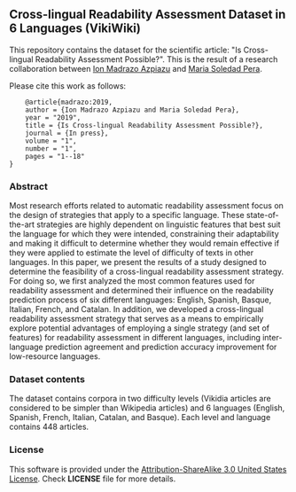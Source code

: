 ## Cross-lingual Readability Assessment Dataset in 6 Languages (VikiWiki)
This repository contains the dataset for the scientific article: "Is Cross-lingual Readability Assessment Possible?". This is the result of a research collaboration between [Ion Madrazo Azpiazu](https://ionmadrazo.github.io/) and [Maria Soledad Pera](https://solepera.github.io/).

Please cite this work as follows:

```
    @article{madrazo:2019,
	author = {Ion Madrazo Azpiazu and Maria Soledad Pera},
	year = "2019",
	title = {Is Cross-lingual Readability Assessment Possible?},
	journal = {In press},
	volume = "1",
	number = "1",
	pages = "1--18"
}
```

### Abstract

Most research efforts related to automatic readability assessment focus on the design of strategies that apply to a specific language. These state-of-the-art strategies are highly dependent on linguistic features that best suit the language for which they were intended, constraining their adaptability and making it difficult to determine whether they would remain effective if they were applied to estimate the level of difficulty of texts in other languages. In this paper, we present the results of a study designed to determine the feasibility of a cross-lingual readability assessment strategy. For doing so, we first analyzed the most common features used for readability assessment and determined their influence on the readability prediction process of six different languages:  English, Spanish, Basque, Italian, French, and Catalan. In addition, we developed a cross-lingual readability assessment strategy that serves as a means to empirically explore potential advantages of employing a single strategy (and set of features) for readability assessment in different languages, including inter-language prediction agreement and prediction accuracy improvement for low-resource languages.


### Dataset contents
The dataset contains corpora in two difficulty levels (Vikidia articles are considered to be simpler than Wikipedia articles) and 6 languages (English, Spanish, French, Italian, Catalan, and Basque). Each level and language contains 448 articles.



### License

This software is provided under the [Attribution-ShareAlike 3.0 United States License](https://creativecommons.org/licenses/by-sa/3.0/us/). Check **LICENSE** file for more details.
